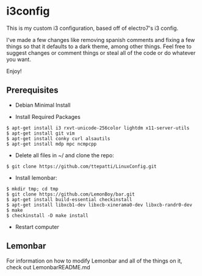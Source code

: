 #	i3config

This is my custom i3 configuration, based off of electro7's i3 config.

I've made a few changes like removing spanish comments and fixing a few things
so that it defaults to a dark theme, among other things. Feel free to suggest
changes or comment things or steal all of the code or do whatever you want.

Enjoy!

## Prerequisites

- Debian Minimal Install

- Install Required Packages
```
$ apt-get install i3 rxvt-unicode-256color lightdm x11-server-utils
$ apt-get install git vim
$ apt-get install conky curl alsautils
$ apt-get install mdp mpc ncmpcpp
```
- Delete all files in ~/ and clone the repo:
```
$ git clone https://github.com/ttepatti/LinuxConfig.git
```

- Install lemonbar:
```
$ mkdir tmp; cd tmp
$ git clone https://github.com/LemonBoy/bar.git
$ apt-get install build-essential checkinstall
$ apt-get install libxcb1-dev libxcb-xinerama0-dev libxcb-randr0-dev
$ make
$ checkinstall -D make install
```

- Restart computer

## Lemonbar

For information on how to modify Lemonbar and all of the things on it, check out
LemonbarREADME.md
